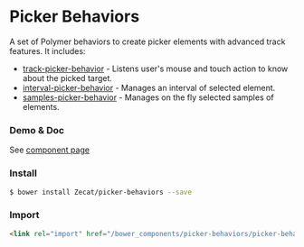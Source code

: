 # Picker Behaviors

A set of Polymer behaviors to create picker elements with advanced track features. It includes:

- [track-picker-behavior](/track-picker-behavior) - Listens user's mouse and touch action to know about the picked target.
- [interval-picker-behavior](/interval-picker-behavior) - Manages an interval of selected element.
- [samples-picker-behavior](/samples-picker-behavior) - Manages on the fly selected samples of elements.

### Demo & Doc

See [component page](http://zecat.github.io/picker-behaviors/components/picker-behaviors/)

### Install

```bash
$ bower install Zecat/picker-behaviors --save
```

### Import

```html
<link rel="import" href="/bower_components/picker-behaviors/picker-behaviors.html">
```
